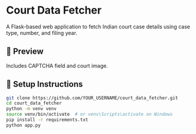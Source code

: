 # Court Data Fetcher

A Flask-based web application to fetch Indian court case details using case type, number, and filing year.

## 📸 Preview
Includes CAPTCHA field and court image.

## 🔧 Setup Instructions

```bash
git clone https://github.com/YOUR_USERNAME/court_data_fetcher.git
cd court_data_fetcher
python -m venv venv
source venv/bin/activate  # or venv\Scripts\activate on Windows
pip install -r requirements.txt
python app.py
